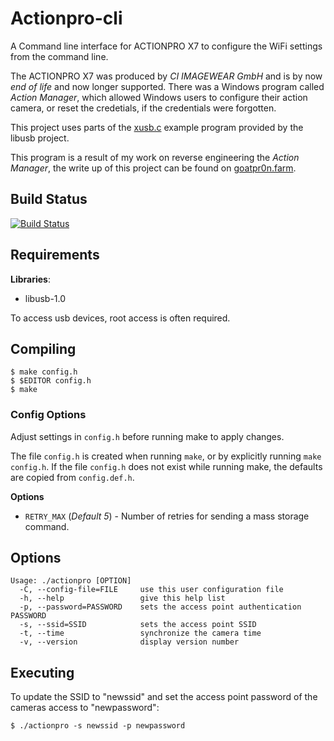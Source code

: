 # Actionpro-cli
A Command line interface for ACTIONPRO X7 to configure the WiFi settings from the command line.

The ACTIONPRO X7 was produced by _CI IMAGEWEAR GmbH_ and is by now _end of life_ and now longer
supported. There was a Windows program called _Action Manager_, which allowed Windows users to
configure their action camera, or reset the credetials, if the credentials were forgotten.

This project uses parts of the [xusb.c](https://github.com/libusb/libusb/blob/master/examples/xusb.c)
example program provided by the libusb project.

This program is a result of my work on reverse engineering the _Action Manager_, the write up
of this project can be found on
[goatpr0n.farm](https://goatpr0n.farm/2021/08/reversing-an-eol-action-camera-usb-scsi-direct-access/).

## Build Status

[![Build Status](https://pipe.goatpr0n.de/api/badges/blog/actionpro-cli/status.svg)](https://pipe.goatpr0n.de/blog/actionpro-cli)


## Requirements

**Libraries**:

  * libusb-1.0

To access usb devices, root access is often required.


## Compiling

```
$ make config.h
$ $EDITOR config.h
$ make
```


### Config Options

Adjust settings in `config.h` before running make to apply changes.

The file `config.h` is created when running `make`, or by explicitly running `make config.h`.
If the file `config.h` does not exist while running make, the defaults are copied from `config.def.h`.

**Options**
  - `RETRY_MAX` (_Default 5_) - Number of retries for sending a mass storage command.


## Options

```
Usage: ./actionpro [OPTION]
  -C, --config-file=FILE     use this user configuration file
  -h, --help                 give this help list
  -p, --password=PASSWORD    sets the access point authentication PASSWORD
  -s, --ssid=SSID            sets the access point SSID
  -t, --time                 synchronize the camera time
  -v, --version              display version number
```


## Executing

To update the SSID to "newssid" and set the access point password of the cameras access
to "newpassword":

```
$ ./actionpro -s newssid -p newpassword
```
